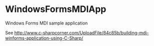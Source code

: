 # WindowsFormsMDIApp

Windows Forms MDI sample application

See <http://www.c-sharpcorner.com/UploadFile/84c85b/building-mdi-winforms-application-using-C-Sharp/>
